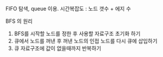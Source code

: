 

FIFO 탐색, queue 이용.
시간복잡도 : 노드 갯수 + 에지 수

BFS 의 원리 
1. BFS를 시작할 노드를 정한 후 사용할 자료구조 초기화 하기
2. 큐에서 노드를 꺼낸 후 꺼낸 노드의 인접 노드를 다시 큐에 삽입하기
3. 큐 자료구조에 값이 없을때까지 반복하기

